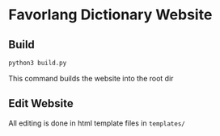 # Favorlang Dictionary Website

## Build

```sh
python3 build.py
```

This command builds the website into the root dir


## Edit Website

All editing is done in html template files in `templates/`
